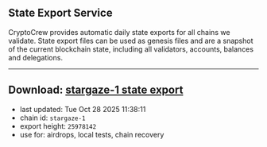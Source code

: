 ## State Export Service
CryptoCrew provides automatic daily state exports for all chains we validate. State export files can be used as genesis files and are a snapshot of the current blockchain state, including all validators, accounts, balances and delegations.

---
**Download: [stargaze-1 state export](https://dl-eu2.ccvalidators.com/SERVICE/stargaze/stargaze-1_export_25978142.json)**
---

- last updated: Tue Oct 28 2025 11:38:11
- chain id: `stargaze-1`
- export height: `25978142`
- use for: airdrops, local tests, chain recovery
